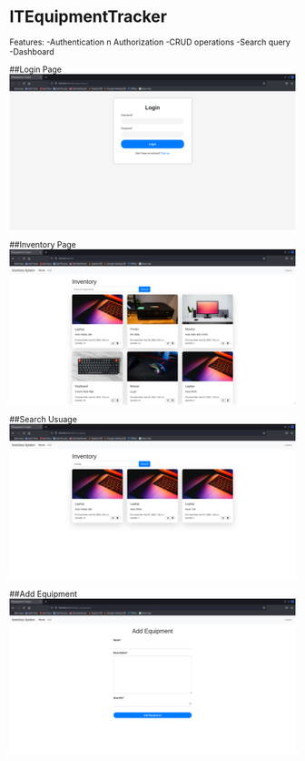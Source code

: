 # ITEquipmentTracker
Features: 
-Authentication n Authorization
-CRUD operations
-Search query
-Dashboard

##Login Page
![loginPage](./pictures/loginPage.png)

##Inventory Page
![inventoryPage](./pictures/inventory.png)

##Search Usuage
![Search Bar](./pictures/searchBar.png)

##Add Equipment
![Adding Equipment Page](./pictures/addEquipment.png)
